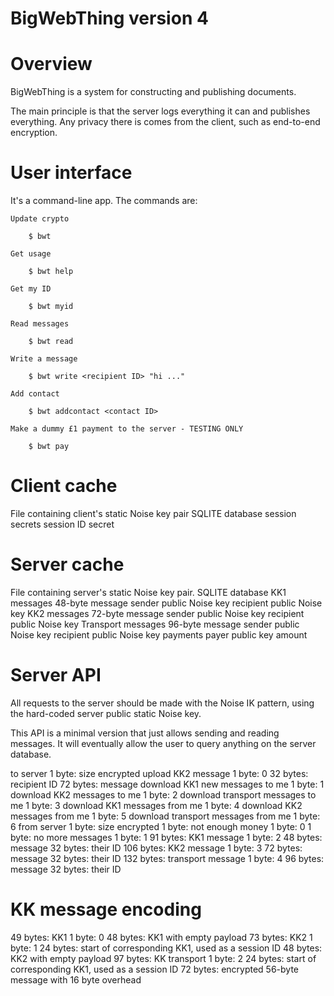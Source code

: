 BigWebThing version 4
=====================

# Overview

BigWebThing is a system for constructing and publishing documents.

The main principle is that the server logs everything it can and publishes everything. Any privacy there is comes from the client, such as end-to-end encryption.

# User interface

It's a command-line app. The commands are:

	Update crypto

		$ bwt

	Get usage

		$ bwt help

	Get my ID

		$ bwt myid

	Read messages

		$ bwt read

	Write a message

		$ bwt write <recipient ID> "hi ..."

	Add contact

		$ bwt addcontact <contact ID>

	Make a dummy £1 payment to the server - TESTING ONLY

		$ bwt pay

# Client cache

File containing client's static Noise key pair
SQLITE database
	session secrets
		session ID
		secret

# Server cache

File containing server's static Noise key pair.
SQLITE database
	KK1 messages
		48-byte message
		sender public Noise key
		recipient public Noise key
	KK2 messages
		72-byte message
		sender public Noise key
		recipient public Noise key
	Transport messages
		96-byte message
		sender public Noise key
		recipient public Noise key
	payments
		payer public key
		amount

# Server API

All requests to the server should be made with the Noise IK pattern, using the hard-coded server public static Noise key.

This API is a minimal version that just allows sending and reading messages. It will eventually allow the user to query anything on the server database.

to server
	1 byte: size
	encrypted
		upload KK2 message
			1 byte: 0
			32 bytes: recipient ID
			72 bytes: message
		download KK1 new messages to me
			1 byte: 1
		download KK2 messages to me
			1 byte: 2
		download transport messages to me
			1 byte: 3
		download KK1 messages from me
			1 byte: 4
		download KK2 messages from me
			1 byte: 5
		download transport messages from me
			1 byte: 6
from server
	1 byte: size
	encrypted
		1 byte: not enough money
			1 byte: 0
		1 byte: no more messages
			1 byte: 1
		91 bytes: KK1 message
			1 byte: 2
			48 bytes: message
			32 bytes: their ID
		106 bytes: KK2 message
			1 byte: 3
			72 bytes: message
			32 bytes: their ID
		132 bytes: transport message
			1 byte: 4
			96 bytes: message
			32 bytes: their ID

# KK message encoding

49 bytes: KK1
	1 byte: 0
	48 bytes: KK1 with empty payload
73 bytes: KK2
	1 byte: 1
	24 bytes: start of corresponding KK1, used as a session ID
	48 bytes: KK2 with empty payload
97 bytes: KK transport
	1 byte: 2
	24 bytes: start of corresponding KK1, used as a session ID
	72 bytes: encrypted 56-byte message with 16 byte overhead
